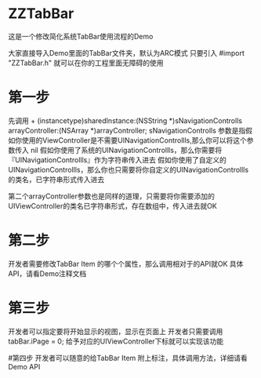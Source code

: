 # ZZTabBar

这是一个修改简化系统TabBar使用流程的Demo

大家直接导入Demo里面的TabBar文件夹，默认为ARC模式
只要引入 #import "ZZTabBar.h" 就可以在你的工程里面无障碍的使用

# 第一步
先调用 + (instancetype)sharedInstance:(NSString *)sNavigationControlls
               arrayController:(NSArray  *)arrayController;
sNavigationControlls 参数是指假如你使用的ViewController是不需要UINavigationControllls,那么你可以将这个参数传入 nil
假如你使用了系统的UINavigationControllls，那么你需要将『UINavigationControllls』作为字符串传入进去
假如你使用了自定义的UINavigationControllls，那么你也只需要将你自定义的UINavigationControllls的类名，已字符串形式传入进去

第二个arrayController参数也是同样的道理，只需要将你需要添加的UIViewController的类名已字符串形式，存在数组中，传入进去就OK

# 第二步
开发者需要修改TabBar Item 的哪个个属性，那么调用相对于的API就OK
具体API，请看Demo注释文档

# 第三步
开发者可以指定要将开始显示的视图，显示在页面上
开发者只需要调用 tabBar.iPage = 0; 给予对应的UIViewController下标就可以实现该功能

#第四步
开发者可以随意的给TabBar Item 附上标注，具体调用方法，详细请看Demo API

